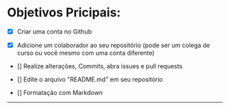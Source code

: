 # Objetivos Pricipais:
- [x] Criar uma conta no Github

- [x] Adicione um colaborador ao seu repositório (pode ser um colega de curso ou você mesmo com uma conta diferente)

- [] Realize alterações, Commits, abra issues e pull requests

- [] Edite o arquivo "README.md" em seu repositório

- [] Formatação com Markdown

-------------
